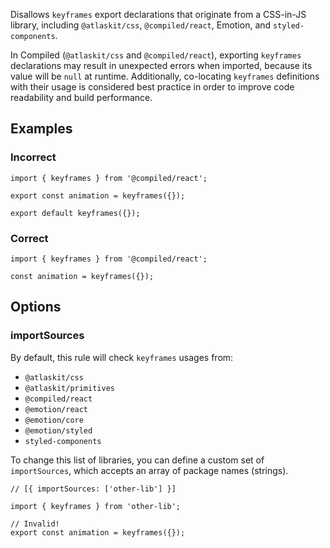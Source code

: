 Disallows `keyframes` export declarations that originate from a CSS-in-JS library, including
`@atlaskit/css`, `@compiled/react`, Emotion, and `styled-components`.

In Compiled (`@atlaskit/css` and `@compiled/react`), exporting `keyframes` declarations may result
in unexpected errors when imported, because its value will be `null` at runtime. Additionally,
co-locating `keyframes` definitions with their usage is considered best practice in order to improve
code readability and build performance.

## Examples

### Incorrect

```tsx
import { keyframes } from '@compiled/react';

export const animation = keyframes({});

export default keyframes({});
```

### Correct

```tsx
import { keyframes } from '@compiled/react';

const animation = keyframes({});
```

## Options

### importSources

By default, this rule will check `keyframes` usages from:

- `@atlaskit/css`
- `@atlaskit/primitives`
- `@compiled/react`
- `@emotion/react`
- `@emotion/core`
- `@emotion/styled`
- `styled-components`

To change this list of libraries, you can define a custom set of `importSources`, which accepts an
array of package names (strings).

```tsx
// [{ importSources: ['other-lib'] }]

import { keyframes } from 'other-lib';

// Invalid!
export const animation = keyframes({});
```
